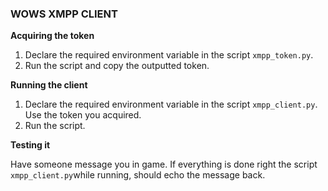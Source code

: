 ### WOWS XMPP CLIENT

**Acquiring the token**

 1. Declare the required environment variable in the script `xmpp_token.py`.
 2. Run the script and copy the outputted token.

**Running the client**

 1. Declare the required environment variable in the script `xmpp_client.py`. Use the token you acquired.
 2. Run the script.

**Testing it**

Have someone message you in game. If everything is done right the script `xmpp_client.py`while running, should echo the message back.

